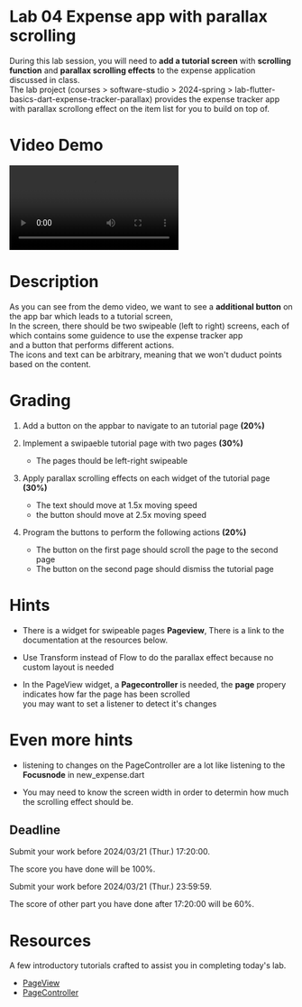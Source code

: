 # Lab 04 Expense app with parallax scrolling

During this lab session, you will need to **add a tutorial screen** with **scrolling function** and **parallax scrolling effects** to the expense application discussed in class.  
The lab project (courses > software-studio > 2024-spring > lab-flutter-basics-dart-expense-tracker-parallax) provides the expense tracker app with parallax scrollong effect on the item list for you to build on top of.



# Video Demo

![](img/lab04.mp4)

# Description
As you can see from the demo video, we want to see a **additional button** on the app bar which leads to a tutorial screen,  
In the screen, there should be two swipeable (left to right) screens, each of which contains some guidence to use the expense tracker app  
and a button that performs different actions.  
The icons and text can be arbitrary, meaning that we won't duduct points based on the content. 

# Grading
1. Add a button on the appbar to navigate to an tutorial page **(20%)**  
  

2. Implement a swipaeble tutorial page with two pages **(30%)**
    - The pages thould be left-right swipeable


3. Apply parallax scrolling effects on each widget of the tutorial page **(30%)**
    - The text should move at 1.5x moving speed
    - the button should move at 2.5x moving speed


4. Program the buttons to perform the following actions **(20%)**
    - The button on the first page should scroll the page to the second page
    - The button on the second page should dismiss the tutorial page 


# Hints
- There is a widget for swipeable pages  **Pageview**, There is a link to the documentation at the resources below.  

- Use Transform instead of Flow to do the parallax effect because no custom layout is needed
- In the PageView widget, a **Pagecontroller** is needed, the **page** propery indicates how far the page has been scrolled  
  you may want to set a listener to detect it's changes

# Even more hints
- listening to changes on the PageController are a lot like listening to the **Focusnode** in new_expense.dart  

- You may need to know the screen width in order to determin how much the scrolling effect should be.    



## Deadline
Submit your work before 2024/03/21 (Thur.) 17:20:00.

The score you have done will be 100%.

Submit your work before 2024/03/21 (Thur.) 23:59:59.

The score of other part you have done after 17:20:00 will be 60%.

# Resources

A few introductory tutorials crafted to assist you in completing today's lab.

- [PageView](https://api.flutter.dev/flutter/widgets/PageView-class.html)
- [PageController](https://api.flutter.dev/flutter/painting/TextStyle-class.html)

